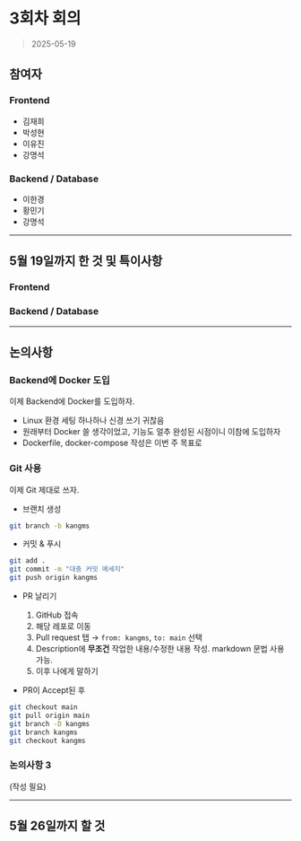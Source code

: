 # 3회차 회의  
> 2025-05-19  

## 참여자  

### Frontend
- 김재희    
- 박성현  
- 이유진  
- 강명석  

### Backend / Database  
- 이한경  
- 황민기  
- 강명석  

---  

## 5월 19일까지 한 것 및 특이사항  

### Frontend  


### Backend / Database  


---  

## 논의사항  

### Backend에 Docker 도입  
이제 Backend에 Docker를 도입하자.  
- Linux 환경 세팅 하나하나 신경 쓰기 귀찮음  
- 원래부터 Docker 쓸 생각이었고, 기능도 얼추 완성된 시점이니 이참에 도입하자  
- Dockerfile, docker-compose 작성은 이번 주 목표로  

### Git 사용  
이제 Git 제대로 쓰자.  

- 브랜치 생성  
```bash
git branch -b kangms
```  

- 커밋 & 푸시  
```bash
git add .
git commit -m "대충 커밋 메세지"
git push origin kangms
```  

- PR 날리기  
  1. GitHub 접속  
  2. 해당 레포로 이동  
  3. Pull request 탭 → `from: kangms`, `to: main` 선택  
  4. Description에 **무조건** 작업한 내용/수정한 내용 작성. markdown 문법 사용 가능.  
  5. 이후 나에게 말하기  

- PR이 Accept된 후  
```bash
git checkout main
git pull origin main
git branch -D kangms
git branch kangms
git checkout kangms
```  

### 논의사항 3  
(작성 필요)  

---  

## 5월 26일까지 할 것  


